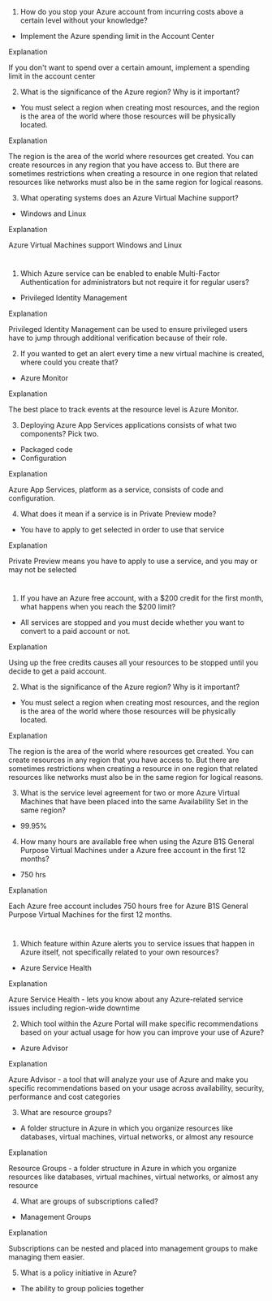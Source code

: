 1. How do you stop your Azure account from incurring costs above a certain level without your knowledge?

- Implement the Azure spending limit in the Account Center

Explanation

If you don't want to spend over a certain amount, implement a spending limit in the account center

2. What is the significance of the Azure region? Why is it important?

- You must select a region when creating most resources, and the region is the area of the world where those resources will be physically located.

Explanation

The region is the area of the world where resources get created. You can create resources in any region that you have access to. But there are sometimes restrictions when creating a resource in one region that related resources like networks must also be in the same region for logical reasons.

3. What operating systems does an Azure Virtual Machine support?

- Windows and Linux

Explanation

Azure Virtual Machines support Windows and Linux

#

1. Which Azure service can be enabled to enable Multi-Factor Authentication for administrators but not require it for regular users?

- Privileged Identity Management

Explanation

Privileged Identity Management can be used to ensure privileged users have to jump through additional verification because of their role.

2. If you wanted to get an alert every time a new virtual machine is created, where could you create that?

- Azure Monitor

Explanation

The best place to track events at the resource level is Azure Monitor.

3. Deploying Azure App Services applications consists of what two components? Pick two.

- Packaged code
- Configuration

Explanation

Azure App Services, platform as a service, consists of code and configuration.

4. What does it mean if a service is in Private Preview mode?

- You have to apply to get selected in order to use that service

Explanation

Private Preview means you have to apply to use a service, and you may or may not be selected

#

1. If you have an Azure free account, with a $200 credit for the first month, what happens when you reach the $200 limit?

- All services are stopped and you must decide whether you want to convert to a paid account or not.

Explanation

Using up the free credits causes all your resources to be stopped until you decide to get a paid account.

2. What is the significance of the Azure region? Why is it important?

- You must select a region when creating most resources, and the region is the area of the world where those resources will be physically located.

Explanation

The region is the area of the world where resources get created. You can create resources in any region that you have access to. But there are sometimes restrictions when creating a resource in one region that related resources like networks must also be in the same region for logical reasons.

3. What is the service level agreement for two or more Azure Virtual Machines that have been placed into the same Availability Set in the same region?

- 99.95%

4. How many hours are available free when using the Azure B1S General Purpose Virtual Machines under a Azure free account in the first 12 months?

- 750 hrs

Explanation

Each Azure free account includes 750 hours free for Azure B1S General Purpose Virtual Machines for the first 12 months.

#

1. Which feature within Azure alerts you to service issues that happen in Azure itself, not specifically related to your own resources?

- Azure Service Health

Explanation

Azure Service Health - lets you know about any Azure-related service issues including region-wide downtime

2. Which tool within the Azure Portal will make specific recommendations based on your actual usage for how you can improve your use of Azure?

- Azure Advisor

Explanation

Azure Advisor - a tool that will analyze your use of Azure and make you specific recommendations based on your usage across availability, security, performance and cost categories

3. What are resource groups?

- A folder structure in Azure in which you organize resources like databases, virtual machines, virtual networks, or almost any resource

Explanation

Resource Groups - a folder structure in Azure in which you organize resources like databases, virtual machines, virtual networks, or almost any resource

4. What are groups of subscriptions called?

- Management Groups

Explanation

Subscriptions can be nested and placed into management groups to make managing them easier.

5. What is a policy initiative in Azure?

- The ability to group policies together
